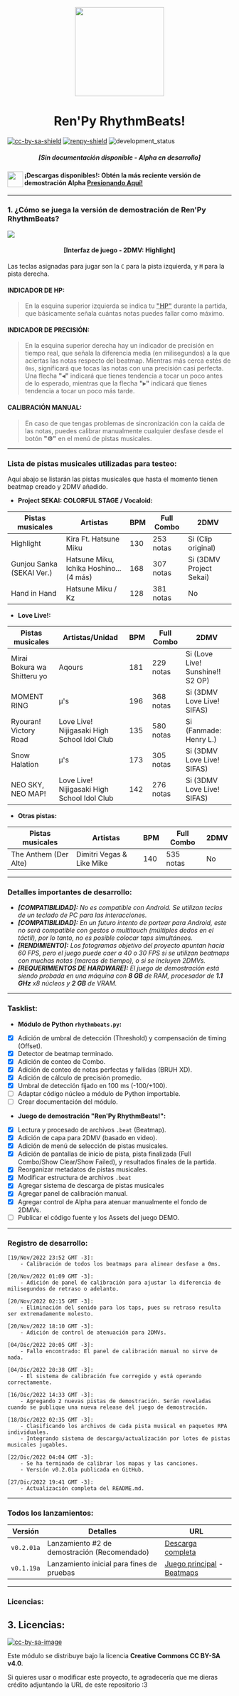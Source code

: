 [cc-by-sa]: http://creativecommons.org/licenses/by-sa/4.0/
[renpy]: https://renpy.org/

[cc-by-sa-image]: https://licensebuttons.net/l/by-sa/4.0/88x31.png
[cc-by-sa-shield]: https://img.shields.io/badge/Licencia-CC--BY--SA%204.0-brightgreen
[renpy-shield]: https://img.shields.io/badge/Motor%20Gráfico-Ren'Py-red
[development_status]: https://img.shields.io/badge/Fase%20de%20desarrollo-Alpha-blue

<p align="center">
  <img width="200" height="200" src="https://user-images.githubusercontent.com/77955772/208582867-fe267999-3f6c-448f-ae78-26b14ced10ac.png">
</p>

<h1 align = "center"> Ren'Py RhythmBeats! </h1>

[![cc-by-sa-shield]][cc-by-sa] [![renpy-shield]][renpy] ![development_status]

<h5 align = "center">
    <i>[Sin documentación disponible - Alpha en desarrollo]</i>
</h5>

<img align="left" width="35" height="35" src="https://user-images.githubusercontent.com/77955772/195962734-6a3e86be-c5c5-475f-8980-815819b07dfa.png"></img>
#### ¡Descargas disponibles!: Obtén la más reciente versión de demostración Alpha [Presionando Aquí!](https://github.com/CharlieFuu69/RenPy_RhythmBeats/releases/tag/v0.2.01a)

---
### 1. ¿Cómo se juega la versión de demostración de Ren'Py RhythmBeats?

<img align="center" src="https://user-images.githubusercontent.com/77955772/209073140-0bbd0583-4c06-47c4-a768-b42c4b7e660a.png"></img>
<h4 align = "center"> [Interfaz de juego - 2DMV: Highlight] </h4>

Las teclas asignadas para jugar son la `C` para la pista izquierda, y `M` para la pista derecha.

#### INDICADOR DE HP:
> En la esquina superior izquierda se indica tu <ins>**"HP"**</ins> durante la partida, que básicamente señala cuántas notas puedes fallar como máximo.

#### INDICADOR DE PRECISIÓN:
> En la esquina superior derecha hay un indicador de precisión en tiempo real, que señala la diferencia media (en milisegundos) a la que aciertas las notas respecto del beatmap. Mientras más cerca estés de `0ms`, significará que tocas las notas con una precisión casi perfecta.
> Una flecha **"◂"** indicará que tienes tendencia a tocar un poco antes de lo esperado, mientras que la flecha **"▸"** indicará que tienes tendencia a tocar un poco más tarde.

#### CALIBRACIÓN MANUAL:
> En caso de que tengas problemas de sincronización con la caída de las notas, puedes calibrar manualmente cualquier desfase desde el botón **"⚙"** en el menú de pistas musicales.

---
### Lista de pistas musicales utilizadas para testeo:

Aquí abajo se listarán las pistas musicales que hasta el momento tienen beatmap creado y 2DMV añadido.

* **Project SEKAI: COLORFUL STAGE / Vocaloid:**

|Pistas musicales|Artistas|BPM|Full Combo|2DMV|
|---|---|---|---|---|
|Highlight|Kira Ft. Hatsune Miku|130|253 notas|Si (Clip original)|
|Gunjou Sanka (SEKAI Ver.)|Hatsune Miku, Ichika Hoshino... (4 más)|168|307 notas|Si (3DMV Project Sekai)|
|Hand in Hand|Hatsune Miku / Kz|128|381 notas|No|


* **Love Live!:**

|Pistas musicales|Artistas/Unidad|BPM|Full Combo|2DMV|
|---|---|---|---|---|
|Mirai Bokura wa Shitteru yo|Aqours|181|229 notas|Si (Love Live! Sunshine!! S2 OP)|
|MOMENT RING|μ's|196|368 notas|Si (3DMV Love Live! SIFAS)|
|Ryouran! Victory Road|Love Live! Nijigasaki High School Idol Club|135|580 notas|Si (Fanmade: Henry L.)|
|Snow Halation|μ's|173|305 notas|Si (3DMV Love Live! SIFAS)|
|NEO SKY, NEO MAP!|Love Live! Nijigasaki High School Idol Club|142|276 notas|Si (3DMV Love Live! SIFAS)|

* **Otras pistas:**

|Pistas musicales|Artistas|BPM|Full Combo|2DMV|
|---|---|---|---|---|
|The Anthem (Der Alte)|Dimitri Vegas & Like Mike|140|535 notas|No|

---
### Detalles importantes de desarrollo:
* _**[COMPATIBILIDAD]:** No es compatible con Android. Se utilizan teclas de un teclado de PC para las interacciones._
* _**[COMPATIBILIDAD]:** En un futuro intento de portear para Android, este no será compatible con gestos o multitouch (múltiples dedos en el táctil), por lo tanto, no es posible colocar taps simultáneos._
* _**[RENDIMIENTO]:** Los fotogramas objetivo del proyecto apuntan hacia 60 FPS, pero el juego puede caer a 40 o 30 FPS si se utilizan beatmaps con muchas notas (marcas de tiempo), o si se incluyen 2DMVs._
* _**[REQUERIMIENTOS DE HARDWARE]:** El juego de demostración está siendo probada en una máquina con **8 GB** de RAM, procesador de **1.1 GHz** x8 núcleos y **2 GB** de VRAM._

---
### Tasklist:
* **Módulo de Python `rhythmbeats.py`:**

- [x] Adición de umbral de detección (Threshold) y compensación de timing (Offset).
- [x] Detector de beatmap terminado.
- [x] Adición de conteo de Combo.
- [x] Adición de conteo de notas perfectas y fallidas (BRUH XD).
- [x] Adición de cálculo de precisión promedio.
- [x] Umbral de detección fijado en 100 ms (-100/+100).
- [ ] Adaptar código núcleo a módulo de Python importable.
- [ ] Crear documentación del módulo.

* **Juego de demostración "Ren'Py RhythmBeats!":**

- [x] Lectura y procesado de archivos `.beat` (Beatmap).
- [x] Adición de capa para 2DMV (basado en video).
- [x] Adición de menú de selección de pistas musicales.
- [x] Adición de pantallas de inicio de pista, pista finalizada (Full Combo/Show Clear/Show Failed), y resultados finales de la partida.
- [x] Reorganizar metadatos de pistas musicales.
- [x] Modificar estructura de archivos `.beat`
- [x] Agregar sistema de descarga de pistas musicales
- [x] Agregar panel de calibración manual.
- [x] Agregar control de Alpha para atenuar manualmente el fondo de 2DMVs.
- [ ] Publicar el código fuente y los Assets del juego DEMO.

---
### Registro de desarrollo:
```
[19/Nov/2022 23:52 GMT -3]:
    - Calibración de todos los beatmaps para alinear desfase a 0ms.
    
[20/Nov/2022 01:09 GMT -3]:
    - Adición de panel de calibración para ajustar la diferencia de milisegundos de retraso o adelanto.
    
[20/Nov/2022 02:15 GMT -3]:
    - Eliminación del sonido para los taps, pues su retraso resulta ser extremadamente molesto.
    
[20/Nov/2022 18:10 GMT -3]:
    - Adición de control de atenuación para 2DMVs.
    
[04/Dic/2022 20:05 GMT -3]:
    - Fallo encontrado: El panel de calibración manual no sirve de nada.
    
[04/Dic/2022 20:38 GMT -3]:
    - El sistema de calibración fue corregido y está operando correctamente.
    
[16/Dic/2022 14:33 GMT -3]:
    - Agregando 2 nuevas pistas de demostración. Serán reveladas cuando se publique una nueva release del juego de demostración.
    
[18/Dic/2022 02:35 GMT -3]:
    - Clasificando los archivos de cada pista musical en paquetes RPA individuales.
    - Integrando sistema de descarga/actualización por lotes de pistas musicales jugables.
    
[22/Dic/2022 04:04 GMT -3]:
    - Se ha terminado de calibrar los mapas y las canciones.
    - Versión v0.2.01a publicada en GitHub.
    
[27/Dic/2022 19:41 GMT -3]:
    - Actualización completa del README.md.
```

---
### Todos los lanzamientos:

|Versión|Detalles|URL|
|---|---|---|
|`v0.2.01a`|Lanzamiento #2 de demostración (Recomendado)|[Descarga completa](https://github.com/CharlieFuu69/RenPy_RhythmBeats/releases/tag/v0.2.01a)|
|`v0.1.19a`|Lanzamiento inicial para fines de pruebas| [Juego principal](https://github.com/CharlieFuu69/RenPy_RhythmBeats/releases/download/v0.1.19/Rhythm_Game-1.0-win.zip) - [Beatmaps](https://github.com/CharlieFuu69/RenPy_RhythmBeats/releases/download/v0.1.19/beatmaps.zip)|

---
### Licencias:
## 3. Licencias:
[![cc-by-sa-image]][cc-by-sa]

Este módulo se distribuye bajo la licencia **Creative Commons CC BY-SA v4.0**.

Si quieres usar o modificar este proyecto, te agradecería que me dieras crédito adjuntando la URL de este repositorio :3

